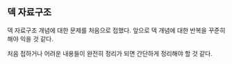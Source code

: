 ## 덱 자료구조
덱 자료구조 개념에 대한 문제를 처음으로 접했다.
앞으로 덱 개념에 대한 반복을 꾸준히 해야 익을 것 같다.

처음 접하거나 어려운 내용들이 완전히 정리가 되면 간단하게 정리해야 할 것 같다.